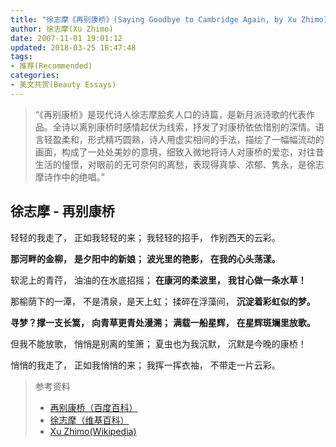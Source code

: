 ```yaml
---
title: "徐志摩《再别康桥》(Saying Goodbye to Cambridge Again, by Xu Zhimo)"
author: 徐志摩(Xu Zhimo)
date: 2007-11-01 19:01:12
updated: 2018-03-25 18:47:48
tags:
- 推荐(Recommended)
categories:
- 美文共赏(Beauty Essays)
---
```


> “《再别康桥》是现代诗人徐志摩脍炙人口的诗篇，是新月派诗歌的代表作品。全诗以离别康桥时感情起伏为线索，抒发了对康桥依依惜别的深情。语言轻盈柔和，形式精巧圆熟，诗人用虚实相间的手法，描绘了一幅幅流动的画面，构成了一处处美妙的意境，细致入微地将诗人对康桥的爱恋，对往昔生活的憧憬，对眼前的无可奈何的离愁，表现得真挚、浓郁、隽永，是徐志摩诗作中的绝唱。”

<!-- more -->

## 徐志摩 - 再别康桥

轻轻的我走了，
正如我轻轻的来；
我轻轻的招手，
作别西天的云彩。

**那河畔的金柳，**
**是夕阳中的新娘；**
**波光里的艳影，**
**在我的心头荡漾。**

软泥上的青荇，
油油的在水底招摇；
**在康河的柔波里，**
**我甘心做一条水草！**

那榆荫下的一潭，
不是清泉，是天上虹；
揉碎在浮藻间，
**沉淀着彩虹似的梦。**

**寻梦？撑一支长篙，**
**向青草更青处漫溯；**
**满载一船星辉，**
**在星辉斑斓里放歌。**

但我不能放歌，
悄悄是别离的笙箫；
夏虫也为我沉默，
沉默是今晚的康桥！

悄悄的我走了，
正如我悄悄的来；
我挥一挥衣袖，
不带走一片云彩。


> 参考资料
>    - [再别康桥（百度百科）](https://baike.baidu.com/item/再别康桥/6212)
>    - [徐志摩（维基百科）](https://zh.wikipedia.org/wiki/徐志摩)
>    - [Xu Zhimo(Wikipedia)](https://en.wikipedia.org/wiki/Xu_Zhimo)
